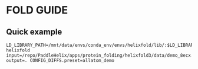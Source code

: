 # FOLD GUIDE

## Quick example
```shell
LD_LIBRARY_PATH=/mnt/data/envs/conda_env/envs/helixfold/lib/:$LD_LIBRARY_PATH helixfold input=/repo/PaddleHelix/apps/protein_folding/helixfold3/data/demo_8ecx.json  output=. CONFIG_DIFFS.preset=allatom_demo

```